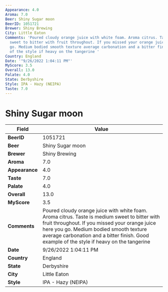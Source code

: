 ```yaml
---
Appearance: 4.0
Aroma: 7.0
Beer: Shiny Sugar moon
BeerID: 1051721
Brewer: Shiny Brewing
City: Little Eaton
Comments: 'Poured cloudy orange juice with white foam. Aroma citrus. Taste is medium
  sweet to bitter with fruit throughout. If you missed your orange juice here you
  go. Medium bodied smooth texture average carbonation and a bitter finish. Good example
  of the style if heavy on the tangerine '
Country: England
Date: '"9/26/2022 1:04:11 PM"'
MyScore: 3.5
Overall: 13.0
Palate: 4.0
State: Derbyshire
Style: IPA - Hazy (NEIPA)
Taste: 7.0
---
```


# Shiny Sugar moon

| Field         | Value |
|---------------|-------|
| **BeerID** | 1051721 |
| **Beer** | Shiny Sugar moon |
| **Brewer** | Shiny Brewing |
| **Aroma** | 7.0 |
| **Appearance** | 4.0 |
| **Taste** | 7.0 |
| **Palate** | 4.0 |
| **Overall** | 13.0 |
| **MyScore** | 3.5 |
| **Comments** | Poured cloudy orange juice with white foam. Aroma citrus. Taste is medium sweet to bitter with fruit throughout. If you missed your orange juice here you go. Medium bodied smooth texture average carbonation and a bitter finish. Good example of the style if heavy on the tangerine  |
| **Date** | 9/26/2022 1:04:11 PM |
| **Country** | England |
| **State** | Derbyshire |
| **City** | Little Eaton |
| **Style** | IPA - Hazy (NEIPA) |
